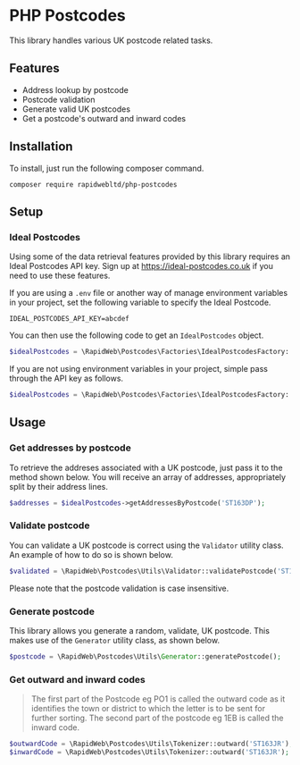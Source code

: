 # PHP Postcodes

This library handles various UK postcode related tasks.

## Features

* Address lookup by postcode
* Postcode validation
* Generate valid UK postcodes
* Get a postcode's outward and inward codes

## Installation

To install, just run the following composer command.

`composer require rapidwebltd/php-postcodes`

## Setup

### Ideal Postcodes

Using some of the data retrieval features provided by this library requires an Ideal Postcodes 
API key. Sign up at https://ideal-postcodes.co.uk if you need to use these features.

If you are using a `.env` file or another way of manage environment variables in your 
project, set the following variable to specify the Ideal Postcode.

```
IDEAL_POSTCODES_API_KEY=abcdef
```

You can then use the following code to get an `IdealPostcodes` object.

```php
$idealPostcodes = \RapidWeb\Postcodes\Factories\IdealPostcodesFactory::getByEnvironment();
```

If you are not using environment variables in your project, simple pass through the API
key as follows.

```php
$idealPostcodes = \RapidWeb\Postcodes\Factories\IdealPostcodesFactory::getByAPIKey('abdef');
```

## Usage

### Get addresses by postcode

To retrieve the addreses associated with a UK postcode, just pass it to the method shown below. 
You will receive an array of addresses, appropriately split by their address lines.

```php
$addresses = $idealPostcodes->getAddressesByPostcode('ST163DP');
```

### Validate postcode

You can validate a UK postcode is correct using the `Validator` utility class. An example of 
how to do so is shown below.

```php
$validated = \RapidWeb\Postcodes\Utils\Validator::validatePostcode('ST163DP');
```

Please note that the postcode validation is case insensitive.

### Generate postcode

This library allows you generate a random, validate, UK postcode. This makes use of the
`Generator` utility class, as shown below.

```php
$postcode = \RapidWeb\Postcodes\Utils\Generator::generatePostcode();
```

### Get outward and inward codes

> The first part of the Postcode eg PO1 is called the outward code as it identifies the town or district to which the letter is to be sent for further sorting. The second part of the postcode eg 1EB is called the inward code.

```php
$outwardCode = \RapidWeb\Postcodes\Utils\Tokenizer::outward('ST163JR'); // Returns ST16
$inwardCode = \RapidWeb\Postcodes\Utils\Tokenizer::outward('ST163JR'); // Returns 3JR
```
